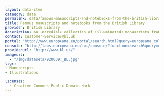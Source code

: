 ```yaml
---
layout: data-item
category: data
permalink: data/famous-manuscripts-and-notebooks-from-the-british-library
title: Famous manuscripts and notebooks from the British Library
provider: British Library
description: An incredible collection of (illuminated) manuscripts from the 4th century onwards, including pages from Leonardo da Vinci's notebook and illustrations for Mandeville's travels
contact: Customer-Services@bl.uk
portal: "http://www.europeana.eu/portal/search.html?query=europeana_collectionName%3A9200397*&rows=96" 
console: "http://labs.europeana.eu/api/console/?function=search&query=europeana_collectionName%3A9200397*&rows=96"
providerurl: "http://www.bl.uk/"
imageurl: 
  - "/img/datasets/9200397_BL.jpg"
tags:
- Manuscripts
- Illustrations

licenses:
  - Creative Commons Public Domain Mark 
---
```


